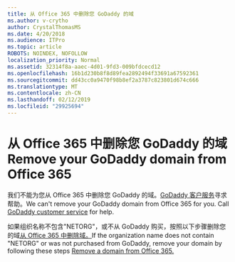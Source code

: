 ```yaml
---
title: 从 Office 365 中删除您 GoDaddy 的域
ms.author: v-crytho
author: CrystalThomasMS
ms.date: 4/20/2018
ms.audience: ITPro
ms.topic: article
ROBOTS: NOINDEX, NOFOLLOW
localization_priority: Normal
ms.assetid: 32314f8a-aaec-4d01-9fd3-009bfdcecd12
ms.openlocfilehash: 16b1d230b8f8d89fea2892494f33691a67592361
ms.sourcegitcommit: dd43cc0a9470f98b8ef2a3787c823801d674c666
ms.translationtype: MT
ms.contentlocale: zh-CN
ms.lasthandoff: 02/12/2019
ms.locfileid: "29925694"
---
```

# <a name="remove-your-godaddy-domain-from-office-365"></a><span data-ttu-id="83364-102">从 Office 365 中删除您 GoDaddy 的域</span><span class="sxs-lookup"><span data-stu-id="83364-102">Remove your GoDaddy domain from Office 365</span></span>

<span data-ttu-id="83364-p101">我们不能为您从 Office 365 中删除您 GoDaddy 的域。[GoDaddy 客户服务](https://www.godaddy.com/contact-us.aspx.aspx)寻求帮助。</span><span class="sxs-lookup"><span data-stu-id="83364-p101">We can't remove your GoDaddy domain from Office 365 for you. Call [GoDaddy customer service](https://www.godaddy.com/contact-us.aspx.aspx) for help.</span></span> 
  
<span data-ttu-id="83364-105">如果组织名称不包含"NETORG"，或不从 GoDaddy 购买，按照以下步骤删除您的域[从 Office 365 中删除域。](https://support.office.com/article/f09696b2-8c29-4588-a08b-b333da19810c)</span><span class="sxs-lookup"><span data-stu-id="83364-105">If the organization name does not contain "NETORG" or was not purchased from GoDaddy, remove your domain by following these steps [Remove a domain from Office 365.](https://support.office.com/article/f09696b2-8c29-4588-a08b-b333da19810c)</span></span>
  

